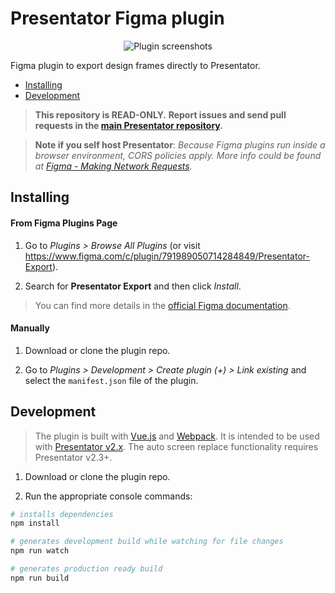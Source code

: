 Presentator Figma plugin
======================================================================

<p align="center"><img src="https://i.imgur.com/PbMuhCH.png" alt="Plugin screenshots"></p>

Figma plugin to export design frames directly to Presentator.

- [Installing](#installing)
- [Development](#development)


> **This repository is READ-ONLY.**
> **Report issues and send pull requests in the [main Presentator repository](https://github.com/presentator/presentator/issues).**

> **Note if you self host Presentator**: *Because Figma plugins run inside a browser environment, CORS policies apply. More info could be found at [Figma - Making Network Requests](https://www.figma.com/plugin-docs/making-network-requests/).*


## Installing

#### From Figma Plugins Page

1. Go to *Plugins > Browse All Plugins* (or visit https://www.figma.com/c/plugin/791989050714284849/Presentator-Export).

2. Search for **Presentator Export** and then click *Install*.

> You can find more details in the [official Figma documentation](https://help.figma.com/article/330-using-plugins#install).

#### Manually

1. Download or clone the plugin repo.

2. Go to *Plugins > Development > Create plugin (+) > Link existing* and select the `manifest.json` file of the plugin.


## Development

> The plugin is built with [Vue.js](https://vuejs.org/) and [Webpack](https://webpack.js.org/).
> It is intended to be used with [Presentator v2.x](https://github.com/presentator/presentator).
> The auto screen replace functionality requires Presentator v2.3+.

1. Download or clone the plugin repo.

2. Run the appropriate console commands:

```bash
# installs dependencies
npm install

# generates development build while watching for file changes
npm run watch

# generates production ready build
npm run build
```
